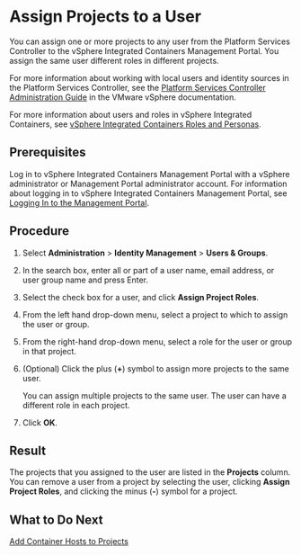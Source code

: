 # Assign Projects to a User #

You can assign one or more projects to any user from the Platform Services Controller to the vSphere Integrated Containers Management Portal. You assign the same user different roles in different projects.  

For more information about working with local users and identity sources in the Platform Services Controller, see the [Platform Services Controller Administration Guide](https://docs.vmware.com/en/VMware-vSphere/6.7/com.vmware.psc.doc/GUID-9451A5B4-5747-42C1-8A82-83AFCC1F2861.html "Platform Services Controller Administration Guide") in the VMware vSphere documentation.

For more information about users and roles in vSphere Integrated Containers, see [vSphere Integrated Containers Roles and Personas](../vic_overview/roles_and_personas.md).

## Prerequisites

Log in to vSphere Integrated Containers Management Portal with a vSphere administrator or Management Portal administrator account. For information about logging in to vSphere Integrated Containers Management Portal, see [Logging In to the Management Portal](logging_in_mp.md).

## Procedure

1. Select **Administration** > **Identity Management** > **Users & Groups**.
4. In the search box, enter all or part of a user name, email address, or user group name and press Enter.
5. Select the check box for a user, and click **Assign Project Roles**.
6. From the left hand drop-down menu, select a project to which to assign the user or group.   
7. From the right-hand drop-down menu, select a role for the user or group in that project. 
8. (Optional) Click the plus (**+**) symbol to assign more projects to the same user.

    You can assign multiple projects to the same user. The user can have a different role in each project.

9. Click **OK**. 

## Result

The projects that you assigned to the user are listed in the **Projects** column. You can remove a user from a project by selecting the user, clicking **Assign Project Roles**, and clicking the minus (**-**) symbol for a project.

## What to Do Next

[Add Container Hosts to Projects](vchs_and_mgmt_portal.md)

